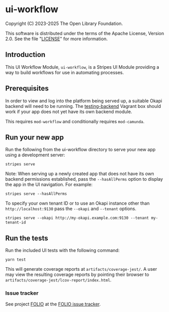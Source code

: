 # ui-workflow

Copyright (C) 2023-2025 The Open Library Foundation.

This software is distributed under the terms of the Apache License, Version 2.0. See the file "[LICENSE](LICENSE)" for more information.

## Introduction

This UI Workflow Module, `ui-workflow`, is a Stripes UI Module providing a way to build workflows for use in automating processes.

## Prerequisites

In order to view and log into the platform being served up, a suitable Okapi backend will need to be running. The [testing-backend](https://app.vagrantup.com/folio/boxes/testing-backend) Vagrant box should work if your app does not yet have its own backend module.

This requires `mod-workflow` and conditionally requires `mod-camunda`.

## Run your new app

Run the following from the ui-workflow directory to serve your new app using a development server:
```
stripes serve
```

Note: When serving up a newly created app that does not have its own backend permissions established, pass the `--hasAllPerms` option to display the app in the UI navigation. For example:
```
stripes serve --hasAllPerms
```

To specify your own tenant ID or to use an Okapi instance other than `http://localhost:9130` pass the `--okapi` and `--tenant` options.
```
stripes serve --okapi http://my-okapi.example.com:9130 --tenant my-tenant-id
```

## Run the tests

Run the included UI tests with the following command:
```
yarn test
```

This will generate coverage reports at `artifacts/coverage-jest/`.
A user may view the resulting coverage reports by pointing their browser to `artifacts/coverage-jest/lcov-report/index.html`.

### Issue tracker

See project [FOLIO](https://issues.folio.org/browse/FOLIO)
at the [FOLIO issue tracker](https://dev.folio.org/guidelines/issue-tracker/).

